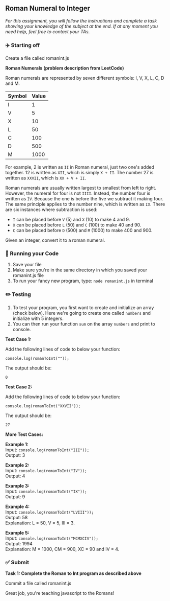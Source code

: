 ## Roman Numeral to Integer

*For this assignment, you will follow the instructions and complete a task showing your knowledge of the subject at the end. If at any moment you need help, feel free to contact your TAs.*

### :airplane: Starting off

Create a file called romanint.js

**Roman Numerals (problem description from LeetCode)**

Roman numerals are represented by seven different symbols: I, V, X, L, C, D and M.

Symbol       | Value
---          | ---
I            | 1
V            | 5
X            | 10
L            | 50
C            | 100
D            | 500
M            | 1000

For example, 2 is written as `II` in Roman numeral, just two one's added together. 12 is written as `XII`, which is simply `X + II`. The number 27 is written as `XXVII`, which is `XX + V + II`.

Roman numerals are usually written largest to smallest from left to right. However, the numeral for four is not `IIII`. Instead, the number four is written as `IV`. Because the one is before the five we subtract it making four. The same principle applies to the number nine, which is written as `IX`. There are six instances where subtraction is used:

* `I` can be placed before `V` (5) and `X` (10) to make 4 and 9.
* `X` can be placed before `L` (50) and `C` (100) to make 40 and 90.
* `C` can be placed before `D` (500) and `M` (1000) to make 400 and 900.

Given an integer, convert it to a roman numeral.

### :red_car: Running your Code

1. Save your file
2. Make sure you're in the same directory in which you saved your romanint.js file
3. To run your fancy new program, type: ```node romanint.js``` in terminal

### :pencil2: Testing

1. To test your program, you first want to create and initialize an array (check below). Here we're going to create one called ```numbers``` and initialize with 5 integers.
2. You can then run your function ```sum``` on the array ```numbers``` and print to console.

**Test Case 1:**

Add the following lines of code to below your function:
```
console.log(romanToInt(""));
```
The output should be:
```
0
```

**Test Case 2:**

Add the following lines of code to below your function:
```
console.log(romanToInt("XXVII"));
```
The output should be:
```
27
```


**More Test Cases:**

**Example 1:**  
Input: `console.log(romanToInt("III"));`  
Output: 3  

**Example 2:**  
Input: `console.log(romanToInt("IV"));`  
Output: 4  

**Example 3:**  
Input: `console.log(romanToInt("IX"));`  
Output: 9  

**Example 4:**  
Input: `console.log(romanToInt("LVIII"));`  
Output: 58  
Explanation: L = 50, V = 5, III = 3.  

**Example 5:**  
Input: `console.log(romanToInt("MCMXCIV"));`  
Output: 1994  
Explanation: M = 1000, CM = 900, XC = 90 and IV = 4.  

### :white_check_mark: Submit

**Task 1: Complete the Roman to Int program as described above**

Commit a file called romanint.js

Great job, you're teaching javascript to the Romans!

